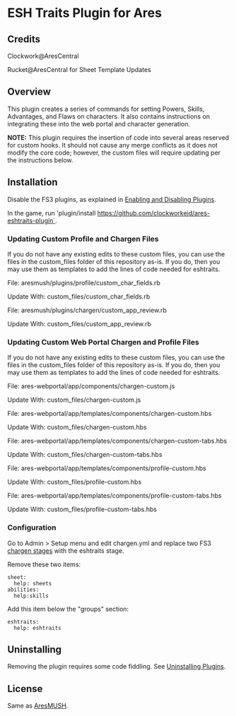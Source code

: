 # ESH Traits Plugin for Ares

## Credits

Clockwork@AresCentral

Rucket@AresCentral for Sheet Template Updates

## Overview

 This plugin creates a series of commands for setting Powers, Skills, Advantages, and Flaws on characters. It also contains instructions on integrating these into the web portal and character generation.

 **NOTE:** This plugin requires the insertion of code into several areas reserved for custom hooks. It should not cause any merge conflicts as it does not modify the core code; however, the custom files will require updating per the instructions below.

## Installation

Disable the FS3 plugins, as explained in [Enabling and Disabling Plugins](https://aresmush.com/tutorials/config/plugins/).

In the game, run 'plugin/install https://github.com/clockworkejd/ares-eshtraits-plugin`.

### Updating Custom Profile and Chargen Files

If you do not have any existing edits to these custom files, you can use the files in the custom_files folder of this repository as-is. If you do, then you may use them as templates to add the lines of code needed for eshtraits.

File: aresmush/plugins/profile/custom_char_fields.rb

Update With: custom_files/custom_char_fields.rb

File: aresmush/plugins/chargen/custom_app_review.rb

Update With: custom_files/custom_app_review.rb

### Updating Custom Web Portal Chargen and Profile Files

If you do not have any existing edits to these custom files, you can use the files in the custom_files folder of this repository as-is. If you do, then you may use them as templates to add the lines of code needed for eshtraits.

File: ares-webportal/app/components/chargen-custom.js

Update With: custom_files/chargen-custom.js

File: ares-webportal/app/templates/components/chargen-custom.hbs

Update With: custom_files/chargen-custom.hbs

File: ares-webportal/app/templates/components/chargen-custom-tabs.hbs

Update With: custom_files/chargen-custom-tabs.hbs

File: ares-webportal/app/templates/components/profile-custom.hbs

Update With: custom_files/profile-custom.hbs

File: ares-webportal/app/templates/components/profile-custom-tabs.hbs

Update With: custom_files/profile-custom-tabs.hbs

### Configuration

Go to Admin > Setup menu and edit chargen.yml and replace two FS3 [chargen stages](https://aresmush.com/tutorials/config/chargen.html) with the eshtraits stage.

Remove these two items:

    sheet:
      help: sheets
    abilities:
      help:skills

Add this item below the "groups" section:

    eshtraits:
      help: eshtraits



## Uninstalling

Removing the plugin requires some code fiddling. See [Uninstalling Plugins](https://www.aresmush.com/tutorials/code/extras.html#uninstalling-plugins).

## License

Same as [AresMUSH](https://aresmush.com/license).